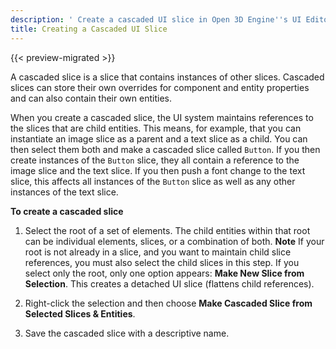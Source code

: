 ```yaml
---
description: ' Create a cascaded UI slice in Open 3D Engine''s UI Editor . '
title: Creating a Cascaded UI Slice
---
```


{{< preview-migrated >}}

A cascaded slice is a slice that contains instances of other slices\. Cascaded slices can store their own overrides for component and entity properties and can also contain their own entities\.

When you create a cascaded slice, the UI system maintains references to the slices that are child entities\. This means, for example, that you can instantiate an image slice as a parent and a text slice as a child\. You can then select them both and make a cascaded slice called `Button`\. If you then create instances of the `Button` slice, they all contain a reference to the image slice and the text slice\. If you then push a font change to the text slice, this affects all instances of the `Button` slice as well as any other instances of the text slice\.

**To create a cascaded slice**

1. Select the root of a set of elements\. The child entities within that root can be individual elements, slices, or a combination of both\.
**Note**
If your root is not already in a slice, and you want to maintain child slice references, you must also select the child slices in this step\. If you select only the root, only one option appears: **Make New Slice from Selection**\. This creates a detached UI slice \(flattens child references\)\.

1. Right\-click the selection and then choose **Make Cascaded Slice from Selected Slices & Entities**\.

1. Save the cascaded slice with a descriptive name\.